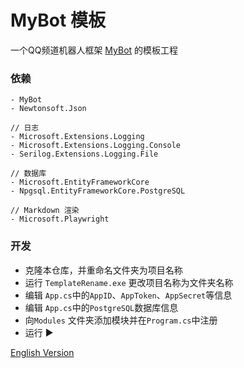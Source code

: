 # MyBot 模板
一个QQ频道机器人框架 [MyBot](https://github.com/Chianne1025/QQChannelFramework) 的模板工程

### 依赖
```
- MyBot
- Newtonsoft.Json

// 日志
- Microsoft.Extensions.Logging
- Microsoft.Extensions.Logging.Console
- Serilog.Extensions.Logging.File

// 数据库
- Microsoft.EntityFrameworkCore
- Npgsql.EntityFrameworkCore.PostgreSQL

// Markdown 渲染
- Microsoft.Playwright
```

### 开发

- 克隆本仓库，并重命名文件夹为项目名称
- 运行 `TemplateRename.exe` 更改项目名称为文件夹名称
- 编辑 `App.cs`中的`AppID`、`AppToken`、`AppSecret`等信息
- 编辑 `App.cs`中的`PostgreSQL`数据库信息
- 向`Modules` 文件夹添加模块并在`Program.cs`中注册
- 运行 ▶

[English Version](README_EN.md)


